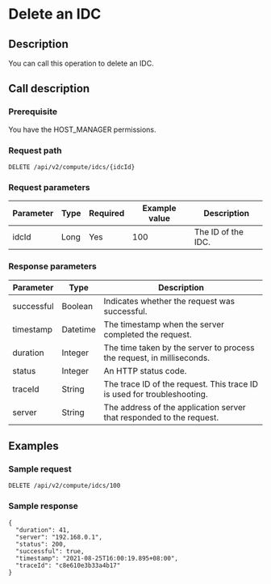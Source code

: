 Delete an IDC 
==================================



Description 
--------------------------------

You can call this operation to delete an IDC.

Call description 
-------------------------------------

### Prerequisite 

You have the HOST_MANAGER permissions.

### Request path 

`DELETE /api/v2/compute/idcs/{idcId}`

### Request parameters 



| Parameter | Type | Required | Example value |    Description     |
|-----------|------|----------|---------------|--------------------|
| idcId     | Long | Yes      | 100           | The ID of the IDC. |



### Response parameters 



| Parameter  |   Type   |                               Description                               |
|------------|----------|-------------------------------------------------------------------------|
| successful | Boolean  | Indicates whether the request was successful.                           |
| timestamp  | Datetime | The timestamp when the server completed the request.                    |
| duration   | Integer  | The time taken by the server to process the request, in milliseconds.   |
| status     | Integer  | An HTTP status code.                                                    |
| traceId    | String   | The trace ID of the request. This trace ID is used for troubleshooting. |
| server     | String   | The address of the application server that responded to the request.    |



Examples 
-----------------------------

### Sample request 

`DELETE /api/v2/compute/idcs/100`

### Sample response 

```unknow
{
  "duration": 41,
  "server": "192.168.0.1",
  "status": 200,
  "successful": true,
  "timestamp": "2021-08-25T16:00:19.895+08:00",
  "traceId": "c8e610e3b33a4b17"
}
```


